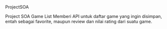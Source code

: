 ProjectSOA

Project SOA Game List
Memberi API untuk daftar game yang ingin disimpan, entah sebagai favorite, maupun review dan nilai rating dari suatu game.
